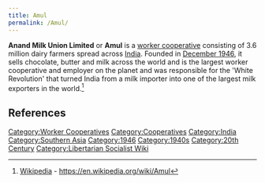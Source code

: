 ```yaml
---
title: Amul
permalink: /Amul/
---
```


**Anand Milk Union Limited** or **Amul** is a [worker
cooperative](Worker_Cooperative.md "wikilink") consisting of 3.6 million
dairy farmers spread across [India](India.md "wikilink"). Founded in
[December
1946](Timeline_of_Libertarian_Socialism_in_Southern_Asia.md "wikilink"), it
sells chocolate, butter and milk across the world and is the largest
worker cooperative and employer on the planet and was responsible for
the 'White Revolution' that turned India from a milk importer into one
of the largest milk exporters in the world.[^1]

## References

<references />

[Category:Worker Cooperatives](Category:Worker_Cooperatives.md "wikilink")
[Category:Cooperatives](Category:Cooperatives.md "wikilink")
[Category:India](Category:India.md "wikilink") [Category:Southern
Asia](Category:Southern_Asia.md "wikilink")
[Category:1946](Category:1946.md "wikilink")
[Category:1940s](Category:1940s.md "wikilink") [Category:20th
Century](Category:20th_Century.md "wikilink") [Category:Libertarian
Socialist Wiki](Category:Libertarian_Socialist_Wiki.md "wikilink")

[^1]: [Wikipedia](Wikipedia.md "wikilink") -
    <https://en.wikipedia.org/wiki/Amul>